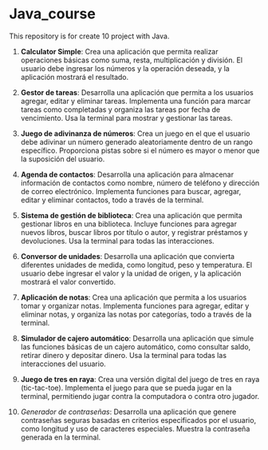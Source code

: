 # Java_course
This repository is for create 10 project with Java. 

1. __Calculator Simple__: Crea una aplicación que permita realizar operaciones básicas como suma, resta, multiplicación y división. El usuario debe ingresar los números y la operación deseada, y la aplicación mostrará el resultado.

2. __Gestor de tareas__: Desarrolla una aplicación que permita a los usuarios agregar, editar y eliminar tareas. Implementa una función para marcar tareas como completadas y organiza las tareas por fecha de vencimiento. Usa la terminal para mostrar y gestionar las tareas.

3. __Juego de adivinanza de números__: Crea un juego en el que el usuario debe adivinar un número generado aleatoriamente dentro de un rango específico. Proporciona pistas sobre si el número es mayor o menor que la suposición del usuario.

4. __Agenda de contactos__: Desarrolla una aplicación para almacenar información de contactos como nombre, número de teléfono y dirección de correo electrónico. Implementa funciones para buscar, agregar, editar y eliminar contactos, todo a través de la terminal.

5. __Sistema de gestión de biblioteca__: Crea una aplicación que permita gestionar libros en una biblioteca. Incluye funciones para agregar nuevos libros, buscar libros por título o autor, y registrar préstamos y devoluciones. Usa la terminal para todas las interacciones.

6. __Conversor de unidades__: Desarrolla una aplicación que convierta diferentes unidades de medida, como longitud, peso y temperatura. El usuario debe ingresar el valor y la unidad de origen, y la aplicación mostrará el valor convertido.

7. __Aplicación de notas__: Crea una aplicación que permita a los usuarios tomar y organizar notas. Implementa funciones para agregar, editar y eliminar notas, y organiza las notas por categorías, todo a través de la terminal.

8. __Simulador de cajero automático__: Desarrolla una aplicación que simule las funciones básicas de un cajero automático, como consultar saldo, retirar dinero y depositar dinero. Usa la terminal para todas las interacciones del usuario.

9. __Juego de tres en raya__: Crea una versión digital del juego de tres en raya (tic-tac-toe). Implementa el juego para que se pueda jugar en la terminal, permitiendo jugar contra la computadora o contra otro jugador.

10. _Generador de contraseñas_: Desarrolla una aplicación que genere contraseñas seguras basadas en criterios especificados por el usuario, como longitud y uso de caracteres especiales. Muestra la contraseña generada en la terminal.